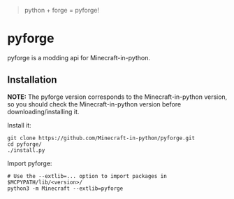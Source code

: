 > python + forge = pyforge!
# pyforge
pyforge is a modding api for Minecraft-in-python.

## Installation
**NOTE:** The pyforge version corresponds to the Minecraft-in-python version, so you should check the
Minecraft-in-python version before downloading/installing it.

Install it:
```shell
git clone https://github.com/Minecraft-in-python/pyforge.git
cd pyforge/
./install.py
```

Import pyforge:
```shell
# Use the --extlib=... option to import packages in $MCPYPATH/lib/<version>/
python3 -m Minecraft --extlib=pyforge
```

